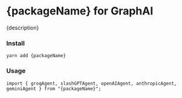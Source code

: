 
# {packageName} for GraphAI

{description}

### Install

```
yarn add {packageName}
```

### Usage

```
import { groqAgent, slashGPTAgent, openAIAgent, anthropicAgent, geminiAgent } from "{packageName}";
```


